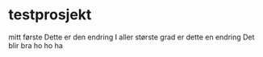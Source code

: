 # testprosjekt
mitt første
Dette er den endring 
I aller største grad er dette en endring
Det blir bra
ho
ho
ha

